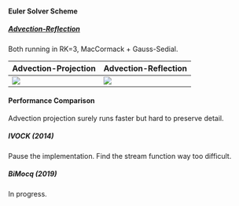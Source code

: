 #### Euler Solver Scheme

##### [Advection-Reflection](https://www.google.com/url?sa=t&rct=j&q=&esrc=s&source=web&cd=&cad=rja&uact=8&ved=2ahUKEwiAtZeogrfrAhWIvpQKHRdjAuEQtwIwAXoECAkQAQ&url=https%3A%2F%2Fjzehnder.me%2Fpublications%2FadvectionReflection%2F&usg=AOvVaw12RvEOOxqcZ0C7h5urs7f1)

Both running in RK=3, MacCormack + Gauss-Sedial.

| Advection-Projection               | Advection-Reflection                  |
| ---------------------------------- | ------------------------------------- |
| ![](../results/proj-mc-sd-rk3.gif) | ![](../results/reflect-mc-sd-rk3.gif) |

  

#### Performance Comparison

Advection projection surely runs faster but hard to preserve detail.



##### IVOCK (2014)

Pause the implementation. Find the stream function way too difficult.

##### BiMocq (2019)

In progress.